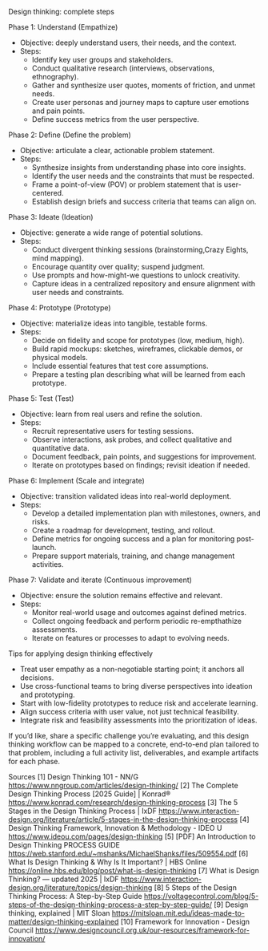 Design thinking: complete steps

Phase 1: Understand (Empathize)
- Objective: deeply understand users, their needs, and the context.
- Steps:
  - Identify key user groups and stakeholders.
  - Conduct qualitative research (interviews, observations, ethnography).
  - Gather and synthesize user quotes, moments of friction, and unmet needs.
  - Create user personas and journey maps to capture user emotions and pain points.
  - Define success metrics from the user perspective.

Phase 2: Define (Define the problem)
- Objective: articulate a clear, actionable problem statement.
- Steps:
  - Synthesize insights from understanding phase into core insights.
  - Identify the user needs and the constraints that must be respected.
  - Frame a point-of-view (POV) or problem statement that is user-centered.
  - Establish design briefs and success criteria that teams can align on.

Phase 3: Ideate (Ideation)
- Objective: generate a wide range of potential solutions.
- Steps:
  - Conduct divergent thinking sessions (brainstorming,Crazy Eights, mind mapping).
  - Encourage quantity over quality; suspend judgment.
  - Use prompts and how-might-we questions to unlock creativity.
  - Capture ideas in a centralized repository and ensure alignment with user needs and constraints.

Phase 4: Prototype (Prototype)
- Objective: materialize ideas into tangible, testable forms.
- Steps:
  - Decide on fidelity and scope for prototypes (low, medium, high).
  - Build rapid mockups: sketches, wireframes, clickable demos, or physical models.
  - Include essential features that test core assumptions.
  - Prepare a testing plan describing what will be learned from each prototype.

Phase 5: Test (Test)
- Objective: learn from real users and refine the solution.
- Steps:
  - Recruit representative users for testing sessions.
  - Observe interactions, ask probes, and collect qualitative and quantitative data.
  - Document feedback, pain points, and suggestions for improvement.
  - Iterate on prototypes based on findings; revisit ideation if needed.

Phase 6: Implement (Scale and integrate)
- Objective: transition validated ideas into real-world deployment.
- Steps:
  - Develop a detailed implementation plan with milestones, owners, and risks.
  - Create a roadmap for development, testing, and rollout.
  - Define metrics for ongoing success and a plan for monitoring post-launch.
  - Prepare support materials, training, and change management activities.

Phase 7: Validate and iterate (Continuous improvement)
- Objective: ensure the solution remains effective and relevant.
- Steps:
  - Monitor real-world usage and outcomes against defined metrics.
  - Collect ongoing feedback and perform periodic re-empthathize assessments.
  - Iterate on features or processes to adapt to evolving needs.

Tips for applying design thinking effectively
- Treat user empathy as a non-negotiable starting point; it anchors all decisions.
- Use cross-functional teams to bring diverse perspectives into ideation and prototyping.
- Start with low-fidelity prototypes to reduce risk and accelerate learning.
- Align success criteria with user value, not just technical feasibility.
- Integrate risk and feasibility assessments into the prioritization of ideas.

If you’d like, share a specific challenge you’re evaluating, and this design thinking workflow can be mapped to a concrete, end-to-end plan tailored to that problem, including a full activity list, deliverables, and example artifacts for each phase.

Sources
[1] Design Thinking 101 - NN/G https://www.nngroup.com/articles/design-thinking/
[2] The Complete Design Thinking Process [2025 Guide] | Konrad® https://www.konrad.com/research/design-thinking-process
[3] The 5 Stages in the Design Thinking Process | IxDF https://www.interaction-design.org/literature/article/5-stages-in-the-design-thinking-process
[4] Design Thinking Framework, Innovation & Methodology - IDEO U https://www.ideou.com/pages/design-thinking
[5] [PDF] An Introduction to Design Thinking PROCESS GUIDE https://web.stanford.edu/~mshanks/MichaelShanks/files/509554.pdf
[6] What Is Design Thinking & Why Is It Important? | HBS Online https://online.hbs.edu/blog/post/what-is-design-thinking
[7] What is Design Thinking? — updated 2025 | IxDF https://www.interaction-design.org/literature/topics/design-thinking
[8] 5 Steps of the Design Thinking Process: A Step-by-Step Guide https://voltagecontrol.com/blog/5-steps-of-the-design-thinking-process-a-step-by-step-guide/
[9] Design thinking, explained | MIT Sloan https://mitsloan.mit.edu/ideas-made-to-matter/design-thinking-explained
[10] Framework for Innovation - Design Council https://www.designcouncil.org.uk/our-resources/framework-for-innovation/